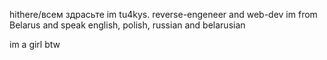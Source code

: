 hithere/всем здрасьте
im tu4kys. reverse-engeneer and web-dev
im from Belarus and speak english, polish, russian and belarusian

im a girl btw
